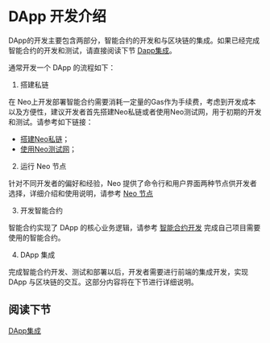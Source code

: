 # DApp 开发介绍

DApp的开发主要包含两部分，智能合约的开发和与区块链的集成。如果已经完成智能合约的开发和测试，请直接阅读下节 [Dapp集成](integ.md)。

通常开发一个 DApp 的流程如下：

1. 搭建私链

  在 Neo上开发部署智能合约需要消耗一定量的Gas作为手续费，考虑到开发成本以及方便性，建议开发者首先搭建Neo私链或者使用Neo测试网，用于初期的开发和测试。请参考如下链接：

  - [搭建Neo私链](../network/private-chain/solo.md)；
  - [使用Neo测试网](../network/testnet.md)；

2. 运行 Neo 节点

  针对不同开发者的偏好和经验，Neo 提供了命令行和用户界面两种节点供开发者选择，详细介绍和使用说明，请参考 [Neo 节点](../node/introduction.md)

3. 开发智能合约

  智能合约实现了 DApp 的核心业务逻辑，请参考 [智能合约开发](../sc/gettingstarted/introduction.md) 完成自己项目需要使用的智能合约。

4. DApp 集成

  完成智能合约开发、测试和部署以后，开发者需要进行前端的集成开发，实现 DApp 与区块链的交互。这部分内容将在下节进行详细说明。
  

## 阅读下节

[DApp集成](integ.md)